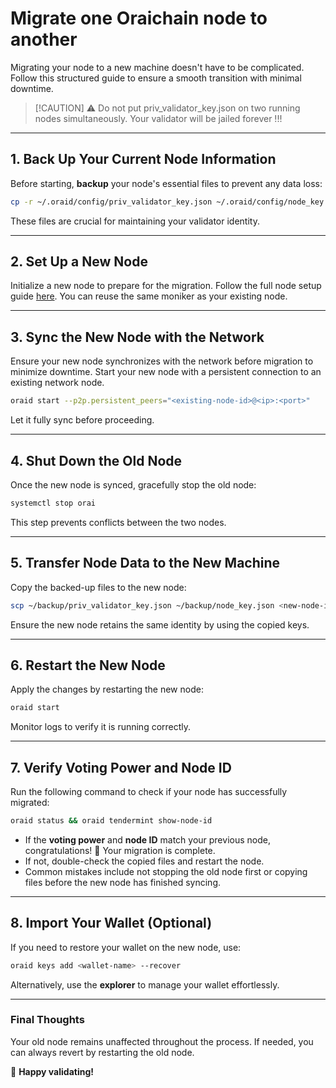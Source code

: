 # Migrate one Oraichain node to another

Migrating your node to a new machine doesn't have to be complicated. Follow this structured guide to ensure a smooth transition with minimal downtime.

> \[!CAUTION] ⚠️ Do not put priv\_validator\_key.json on two running nodes simultaneously. Your validator will be jailed forever !!!

***

## **1. Back Up Your Current Node Information**

Before starting, **backup** your node's essential files to prevent any data loss:

```bash
cp -r ~/.oraid/config/priv_validator_key.json ~/.oraid/config/node_key.json ~/backup/
```

These files are crucial for maintaining your validator identity.

***

## **2. Set Up a New Node**

Initialize a new node to prepare for the migration. Follow the full node setup guide [here](https://docs.orai.io/developers/networks/mainnet/become-a-full-node-operator-from-source). You can reuse the same moniker as your existing node.

***

## **3. Sync the New Node with the Network**

Ensure your new node synchronizes with the network before migration to minimize downtime. Start your new node with a persistent connection to an existing network node.

```bash
oraid start --p2p.persistent_peers="<existing-node-id>@<ip>:<port>"
```

Let it fully sync before proceeding.

***

## **4. Shut Down the Old Node**

Once the new node is synced, gracefully stop the old node:

```bash
systemctl stop orai
```

This step prevents conflicts between the two nodes.

***

## **5. Transfer Node Data to the New Machine**

Copy the backed-up files to the new node:

```bash
scp ~/backup/priv_validator_key.json ~/backup/node_key.json <new-node-ip>:~/.oraid/config/
```

Ensure the new node retains the same identity by using the copied keys.

***

## **6. Restart the New Node**

Apply the changes by restarting the new node:

```bash
oraid start
```

Monitor logs to verify it is running correctly.

***

## **7. Verify Voting Power and Node ID**

Run the following command to check if your node has successfully migrated:

```bash
oraid status && oraid tendermint show-node-id
```

* If the **voting power** and **node ID** match your previous node, congratulations! 🎉 Your migration is complete.
* If not, double-check the copied files and restart the node.
* Common mistakes include not stopping the old node first or copying files before the new node has finished syncing.

***

## **8. Import Your Wallet (Optional)**

If you need to restore your wallet on the new node, use:

```bash
oraid keys add <wallet-name> --recover
```

Alternatively, use the **explorer** to manage your wallet effortlessly.

***

### **Final Thoughts**

Your old node remains unaffected throughout the process. If needed, you can always revert by restarting the old node.

🚀 **Happy validating!**
